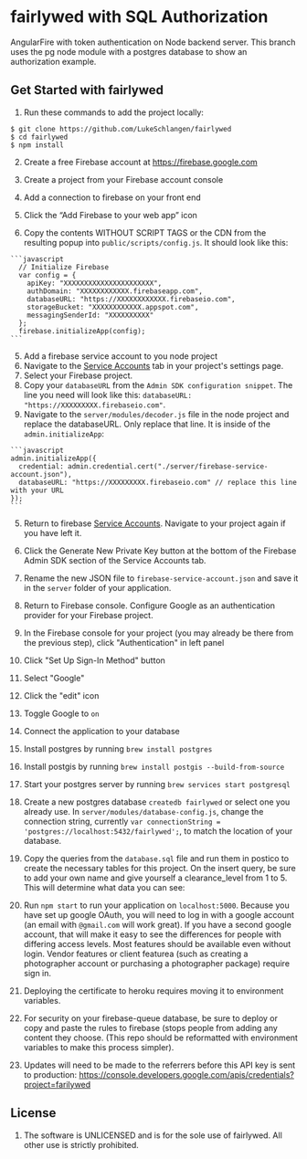 # fairlywed with SQL Authorization
AngularFire with token authentication on Node backend server. This branch uses the pg node module with a postgres database to show an authorization example.

## Get Started with fairlywed
1. Run these commands to add the project locally:
  ```shell
  $ git clone https://github.com/LukeSchlangen/fairlywed
  $ cd fairlywed
  $ npm install
  ```

2. Create a free Firebase account at https://firebase.google.com

3. Create a project from your Firebase account console

4. Add a connection to firebase on your front end
  1. Click the “Add Firebase to your web app” icon
  2. Copy the contents WITHOUT SCRIPT TAGS or the CDN from the resulting popup into `public/scripts/config.js`. It should look like this:

    ```javascript
      // Initialize Firebase
      var config = {
        apiKey: "XXXXXXXXXXXXXXXXXXXXXX",
        authDomain: "XXXXXXXXXXXX.firebaseapp.com",
        databaseURL: "https://XXXXXXXXXXXX.firebaseio.com",
        storageBucket: "XXXXXXXXXXXX.appspot.com",
        messagingSenderId: "XXXXXXXXXX"
      };
      firebase.initializeApp(config);
    ```

5. Add a firebase service account to you node project
  1. Navigate to the [Service Accounts](https://console.firebase.google.com/project/_/settings/serviceaccounts/adminsdk) tab in your project's settings page.
  2. Select your Firebase project.
  3. Copy your `databaseURL` from the `Admin SDK configuration snippet`. The line you need will look like this: `databaseURL: "https://XXXXXXXXX.firebaseio.com"`.
  4. Navigate to the `server/modules/decoder.js` file in the node project and replace the databaseURL. Only replace that line. It is inside of the `admin.initializeApp`:

    ```javascript
    admin.initializeApp({
      credential: admin.credential.cert("./server/firebase-service-account.json"),
      databaseURL: "https://XXXXXXXXX.firebaseio.com" // replace this line with your URL
    });
    ```
  5. Return to firebase [Service Accounts](https://console.firebase.google.com/project/_/settings/serviceaccounts/adminsdk). Navigate to your project again if you have left it.
  6. Click the Generate New Private Key button at the bottom of the Firebase Admin SDK section of the Service Accounts tab.
  7. Rename the new JSON file to `firebase-service-account.json` and save it in the `server` folder of your application.

6. Return to Firebase console. Configure Google as an authentication provider for your Firebase project.
  1. In the Firebase console for your project (you may already be there from the previous step), click "Authentication" in left panel
  2. Click "Set Up Sign-In Method" button
  3. Select "Google"
  4. Click the "edit" icon
  5. Toggle Google to `on`

7. Connect the application to your database
  1. Install postgres by running `brew install postgres`
  2. Install postgis by running `brew install postgis --build-from-source`
  3. Start your postgres server by running `brew services start postgresql`
  4. Create a new postgres database `createdb fairlywed` or select one you already use. In `server/modules/database-config.js`, change the connection string, currently `var connectionString = 'postgres://localhost:5432/fairlywed';`, to match the location of your database.
  5. Copy the queries from the `database.sql` file and run them in postico to create the necessary tables for this project. On the insert query, be sure to add your own name and give yourself a clearance_level from 1 to 5. This will determine what data you can see:

8. Run `npm start` to run your application on `localhost:5000`. Because you have set up google OAuth, you will need to log in with a google account (an email with `@gmail.com` will work great). If you have a second google account, that will make it easy to see the differences for people with differing access levels. Most features should be available even without login. Vendor features or client featurea (such as creating a photographer account or purchasing a photographer package) require sign in.
9. Deploying the certificate to heroku requires moving it to environment variables.
10. For security on your firebase-queue database, be sure to deploy or copy and paste the rules to firebase (stops people from adding any content they choose. (This repo should be reformatted with environment variables to make this process simpler).
11. Updates will need to be made to the referrers before this API key is sent to production: https://console.developers.google.com/apis/credentials?project=farilywed

## License

1. The software is UNLICENSED and is for the sole use of fairlywed. All other use is strictly prohibited.
